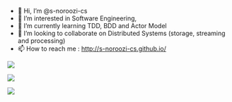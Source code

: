 - 👋 Hi, I’m @s-noroozi-cs
- 👀 I’m interested in Software Engineering, 
- 🌱 I’m currently learning TDD, BDD and Actor Model
- 💞️ I’m looking to collaborate on Distributed Systems (storage, streaming and processing)
- 📫 How to reach me : http://s-noroozi-cs.github.io/

<!---
s-noroozi-cs/s-noroozi-cs is a ✨ special ✨ repository because its `README.md` (this file) appears on your GitHub profile.
You can click the Preview link to take a look at your changes.
--->


![ ](https://komarev.com/ghpvc/?username=s-noroozi-cs&style=flat-square&color=blueviolet)

![ ](https://github-readme-stats.vercel.app/api?username=s-noroozi-cs&show_icons=true&theme=dracula)

![ ](https://github-readme-stats.vercel.app/api/top-langs/?username=s-noroozi-cs&theme=dracula&show_icons=true)
